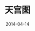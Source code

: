 ---
discogs_id: 14623106
discogs_master_id: None
title: 天宫图
artists: ['窦唯', '莫西子诗', '子枫']
date: 2014-04-14
genre: ['Electronic']
image: 天宫图-14623106.jpg
label: 九洲音像出版公司
country: China
styles: ['Experimental']
---